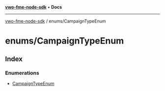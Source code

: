 [**vwo-fme-node-sdk**](../../README.md) • **Docs**

---

[vwo-fme-node-sdk](../../modules.md) / enums/CampaignTypeEnum

# enums/CampaignTypeEnum

## Index

### Enumerations

- [CampaignTypeEnum](enumerations/CampaignTypeEnum.md)
